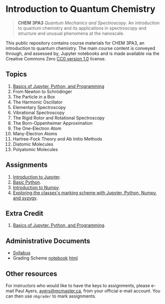 # Introduction to Quantum Chemistry

> **CHEM 3PA3** *Quantum Mechanics and Spectroscopy.* An introduction to quantum chemistry and its applications in spectroscopy and structure and unusual phenomena at the nanoscale.

This public repository contains course materials for CHEM 3PA3, an introduction to quantum chemistry. The main course content is conveyed through, and assessed by, Jupyter notebooks and is made available via the Creative Commons Zero [CC0 version 1.0](LICENSE) license.

## Topics

1. [Basics of Jupyter, Python, and Programming](notes/jupyter.md)
1. From Newton to Schrödinger
1. The Particle in a Box
1. The Harmonic Oscillator
1. Elementary Spectroscopy
1. Vibrational Spectroscopy
1. The Rigid Rotor and Rotational Spectroscopy
1. The Born-Oppenheimer Approximation
1. The One-Electron Atom
1. Many-Electron Atoms
1. Hartree-Fock Theory and Ab Initio Methods
1. Diatomic Molecules
1. Polyatomic Molecules

## Assignments

1. [Introduction to Jupyter](assignments/Jupyter.md).
2. [Basic Python](assignments/python.md).
3. [Introduction to Numpy](assignments/numpy.md).
4. [Exploring the classes's marking scheme with Jupyter, Python, Numpy, and syzygy](assignments/syzygy.md).

## Extra Credit

1. [Basics of Jupyter, Python, and Programming](extracredit/programming.md).

## Administrative Documents

- [Syllabus](documents/syllabus.pdf)
- Grading Scheme [notebook](ipynb/GradingDemo.ipynb) [html](ipynb/GradingDemo.html)

## Other resources

For instructors who would like to have the keys to assignments, please e-mail Paul Ayers, <ayers@mcmaster.ca>, from your official e-mail account. You can then use `nbgrader` to mark assignments.
